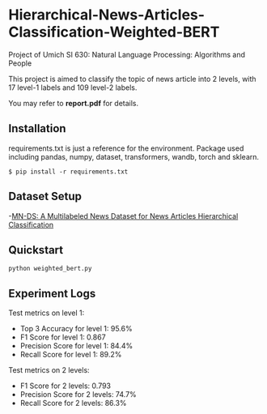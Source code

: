 # Hierarchical-News-Articles-Classification-Weighted-BERT
Project of Umich SI 630: Natural Language Processing: Algorithms and People

This project is aimed to classify the topic of news article into 2 levels, with 17 level-1 labels and 109 level-2 labels.

You may refer to **report.pdf** for details.

## Installation
requirements.txt is just a reference for the environment. Package used including pandas, numpy, dataset, transformers, wandb, torch and sklearn.
```shell
$ pip install -r requirements.txt
```

## Dataset Setup

-[MN-DS: A Multilabeled News Dataset for News Articles Hierarchical Classification](https://zenodo.org/records/7394851)

## Quickstart

```shell
python weighted_bert.py
```

## Experiment Logs

Test metrics on level 1:
- Top 3 Accuracy for level 1: 95.6%
- F1 Score for level 1: 0.867
- Precision Score for level 1: 84.4%
- Recall Score for level 1: 89.2%

Test metrics on 2 levels:
- F1 Score for 2 levels: 0.793
- Precision Score for 2 levels: 74.7%
- Recall Score for 2 levels: 86.3%

